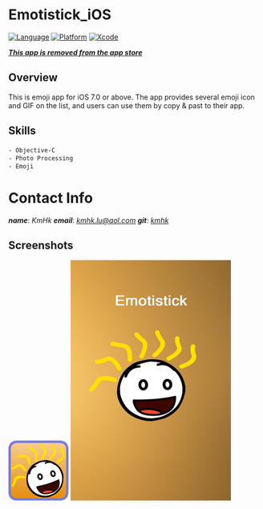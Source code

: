 # Emotistick_iOS

[![Language](https://img.shields.io/badge/language-Objective--C-yellow.svg?style=flat)]()
[![Platform](https://img.shields.io/badge/platform-%3C%3D%20iOS%207.0-lightgrey.svg?style=flat)]()
[![Xcode](https://img.shields.io/badge/Xcode-7.3-blue.svg?style=flat)]()

[**_This app is removed from the app store_**]()


## Overview

This is emoji app for iOS 7.0 or above. The app provides several emoji icon and GIF on the list, and users can use them by copy & past to their app.


## Skills
    - Objective-C
    - Photo Processing
    - Emoji


# Contact Info

**_name_**:		_KmHk_
**_email_**:	[_kmhk.lu@aol.com_](mailto:kmhk.lu@aol.com)
**_git_**:		[_kmhk_](https://github.com/kmhk)


## Screenshots

![](iconipod@2x.png)
![](StickText/Resources/Default.png)
